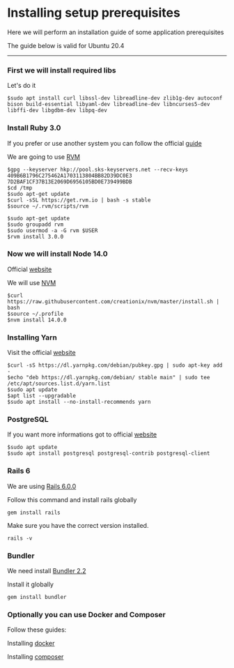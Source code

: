# Installing setup prerequisites

Here we will perform an installation guide of some application prerequisites

The guide below is valid for Ubuntu 20.4

---

### First we will install required libs

Let's do it

```
$sudo apt install curl libssl-dev libreadline-dev zlib1g-dev autoconf bison build-essential libyaml-dev libreadline-dev libncurses5-dev libffi-dev libgdbm-dev libpq-dev
```

### Install Ruby 3.0

If you prefer or use another system you can follow the official [guide](https://www.ruby-lang.org/en/documentation/installation/)

We are going to use [RVM](https://rvm.io/)

```
$gpg --keyserver hkp://pool.sks-keyservers.net --recv-keys 409B6B1796C275462A1703113804BB82D39DC0E3 7D2BAF1CF37B13E2069D6956105BD0E739499BDB
$cd /tmp
$sudo apt-get update
$curl -sSL https://get.rvm.io | bash -s stable
$source ~/.rvm/scripts/rvm

$sudo apt-get update
$sudo groupadd rvm
$sudo usermod -a -G rvm $USER
$rvm install 3.0.0
```

### Now we will install Node 14.0

Official [website](https://nodejs.org/en/)

We will use [NVM](https://github.com/nvm-sh/nvm)

```
$curl https://raw.githubusercontent.com/creationix/nvm/master/install.sh | bash 
$source ~/.profile
$nvm install 14.0.0
```

### Installing Yarn

Visit the official [website](https://yarnpkg.com/)

```
$curl -sS https://dl.yarnpkg.com/debian/pubkey.gpg | sudo apt-key add -
$echo "deb https://dl.yarnpkg.com/debian/ stable main" | sudo tee /etc/apt/sources.list.d/yarn.list
$sudo apt update
$apt list --upgradable
$sudo apt install --no-install-recommends yarn
```

### PostgreSQL

If you want more informations got to official [website](https://www.postgresql.org/)

```
$sudo apt update
$sudo apt install postgresql postgresql-contrib postgresql-client
```

### Rails 6

We are using [Rails 6.0.0](https://guides.rubyonrails.org/getting_started.html)

Follow this command and install rails globally

```
gem install rails
```

Make sure you have the correct version installed.

```
rails -v
```

### Bundler 

We need install [Bundler 2.2](https://bundler.io/)

Install it globally

```
gem install bundler
```

### Optionally you can use Docker and Composer

Follow these guides:

Installing [docker](https://docs.docker.com/engine/install/ubuntu/)

Installing [composer](https://www.digitalocean.com/community/tutorials/how-to-install-and-use-docker-compose-on-ubuntu-20-04)